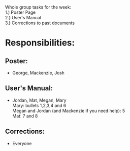 Whole group tasks for the week:  
1.) Poster Page  
2.) User's Manual  
3.) Corrections to past documents  
  
# Responsibilities:  
## Poster:  
-  George, Mackenzie, Josh  
  
## User's Manual:    
-  Jordan, Mat, Megan, Mary  
Mary: bullets 1,2,3,4 and 6  
Megan and Jordan (and Mackenzie if you need help): 5    
Mat: 7 and 8


## Corrections:  
-  Everyone
